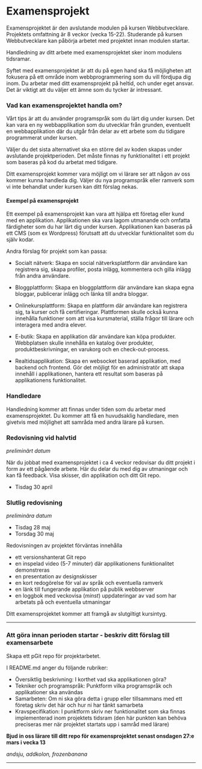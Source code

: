 # Examensprojekt

Examensprojektet är den avslutande modulen på kursen Webbutvecklare. Projektets omfattning är 8 veckor (vecka 15-22). Studerande på kursen Webbutvecklare kan påbörja arbetet med projektet innan modulen startar.

Handledning av ditt arbete med examensprojektet sker inom modulens tidsramar.

Syftet med examensprojektet är att du på egen hand ska få möjligheten att fokusera på ett område inom webbprogrammering som du vill fördjupa dig inom. Du arbetar med ditt examensprojekt på heltid, och under eget ansvar. Det är viktigt att du väljer ett ämne som du tycker är intressant.

### Vad kan examensprojektet handla om?

Vårt tips är att du använder programspråk som du lärt dig under kursen. Det kan vara en ny webbapplikation som du utvecklar från grunden, eventuellt en webbapplikation där du utgår från delar av ett arbete som du tidigare programmerat under kursen. 

Väljer du det sista alternativet ska en större del av koden skapas under avslutande projektperioden. Det måste finnas ny funktionalitet i ett projekt som baseras på kod du arbetat med tidigare.

Ditt examensprojekt kommer vara möjligt om vi lärare ser att någon av oss kommer kunna handleda dig. Väljer du nya programspråk eller ramverk som vi inte behandlat under kursen kan ditt förslag nekas.

#### Exempel på examensprojekt

Ett exempel på examensprojekt kan vara att hjälpa ett företag eller kund med en applikation. Applikationen ska vara lagom utmanande och omfatta färdigheter som du har lärt dig under kursen. Applikationen kan baseras på ett CMS (som ex Wordpress) förutsatt att du utvecklar funktionalitet som du själv kodar.  

Andra förslag för projekt som kan passa: 

- Socialt nätverk: Skapa en social nätverksplattform där användare kan registrera sig, skapa profiler, posta inlägg, kommentera och gilla inlägg från andra användare.

- Bloggplattform: Skapa en bloggplattform där användare kan skapa egna bloggar, publicerar inlägg och länka till andra bloggar.

- Onlinekursplattform: Skapa en plattform där användare kan registrera sig, ta kurser och få certifieringar. Plattformen skulle också kunna innehålla funktioner som att visa kursmaterial, ställa frågor till lärare och interagera med andra elever.

- E-butik: Skapa en applikation där användare kan köpa produkter. Webbplatsen skulle innehålla en katalog över produkter, produktbeskrivningar, en varukorg och en check-out-process.

- Realtidsapplikation: Skapa en websocket baserad applikation, med backend och frontend. Gör det möjligt för en administratör att skapa innehåll i applikationen, hantera ett resultat som baseras på applikationens funktionalitet. 

### Handledare

Handledning kommer att finnas under tiden som du arbetar med examensprojektet. Du kommer att få en huvudsaklig handledare, men givetvis med möjlighet att samråda med andra lärare på kursen.


### Redovisning vid halvtid 

*preliminärt datum*

När du jobbat med examensprojektet i ca 4 veckor redovisar du ditt projekt i form av ett pågående arbete. Här du delar du med dig av utmaningar och kan få feedback. Visa skisser, din applikation och ditt Git repo.  

- Tisdag 30 april 

### Slutlig redovisning

*preliminära datum*

- Tisdag 28 maj 
- Torsdag 30 maj 

Redovisningen av projektet förväntas innehålla

- ett versionshanterat Git repo
- en inspelad video (5-7 minuter) där applikationens funktionalitet demonstreras
- en presentation av designskisser
- en kort redogörelse för val av språk och eventuella ramverk
- en länk till fungerande applikation på publik webbserver
- en loggbok med veckovisa (*minst*) uppdateringar av vad som har arbetats på och eventuella utmaningar


Ditt examensprojektet kommer att framgå av slutgiltigt kursintyg.

---

### Att göra innan perioden startar - beskriv ditt förslag till examensarbete 

Skapa ett pGit repo för projektarbetet. 

I README.md anger du följande rubriker:
- Översiktlig beskrivning: I korthet vad ska applikationen göra?
- Tekniker och programspråk: Punktform vilka programspråk och applikationer ska användas
- Samarbeten: Om ni ska göra detta i grupp eller tillsammans med ett företag skriv det här och hur ni har tänkt samarbeta
- Kravspecifikation: I punktform skriv ner funktionalitet som ska finnas implementerad inom projektets tidsram (den här punkten kan behöva preciseras mer när projektet startats upp i samråd med lärare) 

**Bjud in oss lärare till ditt repo för examensprojektet senast onsdagen 27:e mars i vecka 13**

*andsju, addkolon, frozenbanana*

---
